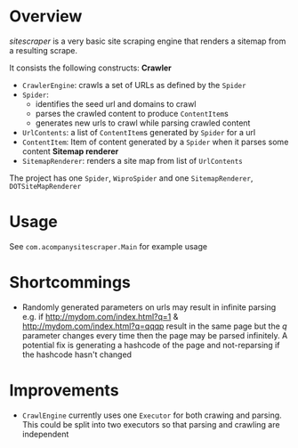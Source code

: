 # Overview
*sitescraper* is a very basic site scraping engine that renders a sitemap from a resulting scrape.

It consists the following constructs:
**Crawler**
* `CrawlerEngine`: crawls a set of URLs as defined by the `Spider`
* `Spider`:
  * identifies the seed url and domains to crawl
  * parses the crawled content to produce `ContentItem`s
  * generates new urls to crawl while parsing crawled content
* `UrlContents`: a list of `ContentItem`s generated by `Spider` for a url
* `ContentItem`: Item of content generated by a `Spider` when it parses some content
**Sitemap renderer**
* `SitemapRenderer`: renders a site map from list of `UrlContents`

The project has one `Spider`, `WiproSpider` and  one `SitemapRenderer`, `DOTSiteMapRenderer`

# Usage
See `com.acompanysitescraper.Main` for example usage
# Shortcommings
* Randomly generated parameters on urls may result in infinite parsing e.g. if http://mydom.com/index.html?q=1
& http://mydom.com/index.html?q=qqqp result in the same page but the *q* parameter changes every time then the page may be
parsed infinitely. A potential fix is generating a hashcode of the page and not-reparsing if the hashcode hasn't changed

# Improvements
* `CrawlEngine` currently uses one `Executor` for both crawing and parsing. This could be split into two executors so that parsing and crawling are independent